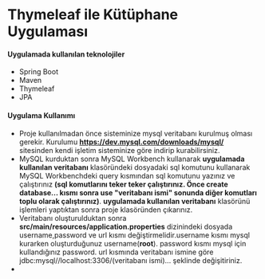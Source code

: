 # Thymeleaf ile Kütüphane Uygulaması

#### Uygulamada kullanılan teknolojiler
- Spring Boot
- Maven
- Thymeleaf
- JPA

#### Uygulama Kullanımı
- Proje kullanılmadan önce sisteminize mysql veritabanı kurulmuş olması gerekir. Kurulumu **https://dev.mysql.com/downloads/mysql/** sitesinden kendi işletim sisteminize göre indirip kurabilirsiniz.
- MySQL kurduktan sonra MySQL Workbench kullanarak **uygulamada kullanılan veritabanı** klasöründeki dosyadaki sql komutunu kullanarak MySQL Workbenchdeki query kısmından sql komutunu yazınız ve çalıştırınız **(sql komutlarını teker teker çalıştırınız. Önce create database... kısmı sonra use "veritabanı ismi"  sonunda diğer komutları toplu olarak çalıştırınız)**. **uygulamada kullanılan veritabanı** klasörünü işlemleri yaptıktan sonra proje klasöründen çıkarınız.
- Veritabanı oluşturulduktan sonra **src/main/resources/application.properties** dizinindeki dosyada username,password ve url kısmı değiştirmelidir.username kısmı mysql kurarken oluşturduğunuz username(**root**). password kısmı mysql için kullandığınız password. url kısmında veritabanı ismine göre jdbc:mysql//localhost:3306/(veritabanı ismi)... şeklinde değişitiriniz.
- 

